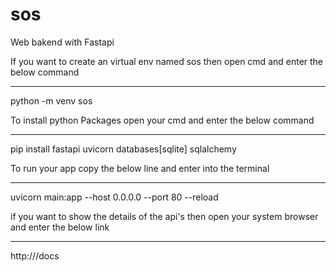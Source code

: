 # sos
 Web bakend with Fastapi
 
If you want to create an virtual env named sos then open cmd and enter the below command
****************************************************************************************
python -m venv sos

To install python Packages open your cmd and enter the below command
********************************************************************

pip install fastapi uvicorn databases[sqlite] sqlalchemy

To run your app copy the below line and enter into the terminal
***************************************************************

uvicorn main:app --host 0.0.0.0 --port 80 --reload


if you want to show the details of the api's then open your system browser and enter the below link
***************************************************************************************************

http://<your ip address>/docs
